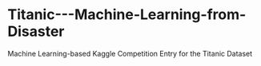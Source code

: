 # Titanic---Machine-Learning-from-Disaster
Machine Learning-based Kaggle Competition Entry for the Titanic Dataset
